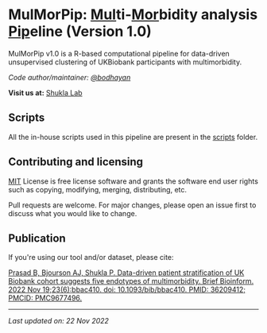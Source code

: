 # MulMorPip: <ins>Mul</ins>ti-<ins>Mor</ins>bidity analysis <ins>Pip</ins>eline (Version 1.0)

MulMorPip v1.0 is a R-based computational pipeline for data-driven unsupervised clustering of UKBiobank participants with multimorbidity.

*Code author/maintainer: [@bodhayan](https://github.com/bodhayan)*

**Visit us at:** [Shukla Lab](https://shuklalab.github.io/)

## Scripts

All the in-house scripts used in this pipeline are present in the [scripts](https://github.com/ShuklaLab/MulMorPip/tree/main/scripts) folder.

## Contributing and licensing
[MIT](https://choosealicense.com/licenses/mit/) License is free license software and grants the software end user rights such as copying, modifying, merging, distributing, etc.

Pull requests are welcome. For major changes, please open an issue first to discuss what you would like to change.

## Publication

If you're using our tool and/or dataset, please cite:

[Prasad B, Bjourson AJ, Shukla P. Data-driven patient stratification of UK Biobank cohort suggests five endotypes of multimorbidity. Brief Bioinform. 2022 Nov 19;23(6):bbac410. doi: 10.1093/bib/bbac410. PMID: 36209412; PMCID: PMC9677496.](https://doi.org/10.1093/bib/bbac410)

***
*Last updated on: 22 Nov 2022*

